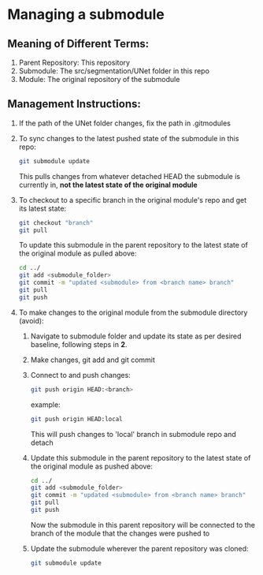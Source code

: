 # Managing a submodule

## Meaning of Different Terms:
1. Parent Repository: This repository
2. Submodule: The src/segmentation/UNet folder in this repo
3. Module: The original repository of the submodule

## Management Instructions:

1. If the path of the UNet folder changes, fix the path in .gitmodules
2. To sync changes to the latest pushed state of the submodule in this repo:

    ```bash
    git submodule update
    ```

    This pulls changes from whatever detached HEAD the submodule is currently in, **not the latest state of the original module**

3. To checkout to a specific branch in the original module's repo and get its latest state:

    ```bash
    git checkout "branch"
    git pull
    ```

    To update this submodule in the parent repository to the latest state of the original module as pulled above:

    ```bash
    cd ../
    git add <submodule_folder>
    git commit -m "updated <submodule> from <branch name> branch"
    git pull
    git push
    ```

3. To make changes to the original module from the submodule directory (avoid):
    1. Navigate to submodule folder and update its state as per desired baseline, following steps in **2**.
    2. Make changes, git add and git commit
    3. Connect to <branch> and push changes:

        ```bash
        git push origin HEAD:<branch>
        ```
        
        example:

        ```bash
        git push origin HEAD:local
        ```

        This will push changes to 'local' branch in submodule repo and detach

    4. Update this submodule in the parent repository to the latest state of the original module as pushed above:

        ```bash
        cd ../
        git add <submodule_folder>
        git commit -m "updated <submodule> from <branch name> branch"
        git pull
        git push
        ```

        Now the submodule in this parent repository will be connected to the branch of the module that the changes were pushed to 
    
    5. Update the submodule wherever the parent repository was cloned:

        ```bash
        git submodule update
        ```
